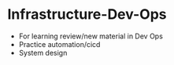 # Infrastructure-Dev-Ops
- For learning review/new material in Dev Ops
- Practice automation/cicd
- System design
